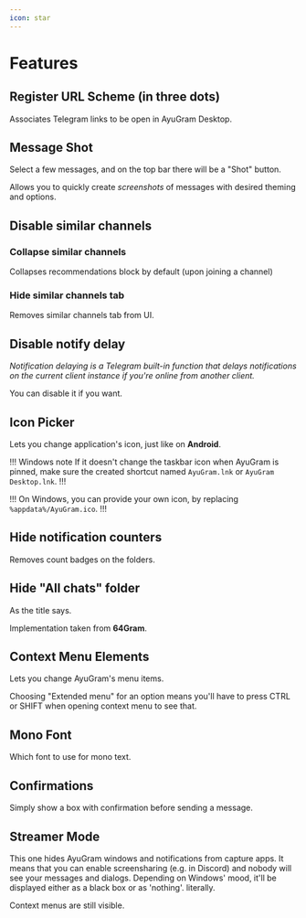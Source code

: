 ```yaml
---
icon: star
---
```


# Features

## Register URL Scheme (in three dots)

Associates Telegram links to be open in AyuGram Desktop.

## Message Shot

Select a few messages, and on the top bar there will be a "Shot" button.

Allows you to quickly create *screenshots* of messages with desired theming and options.

## Disable similar channels

### Collapse similar channels

Collapses recommendations block by default (upon joining a channel) 

### Hide similar channels tab

Removes similar channels tab from UI.

## Disable notify delay

*Notification delaying is a Telegram built-in function that delays notifications on the current client instance if you're online from another client.*

You can disable it if you want.

## Icon Picker

Lets you change application's icon, just like on **Android**.

!!! Windows note
If it doesn't change the taskbar icon when AyuGram is pinned, make sure the created shortcut named `AyuGram.lnk` or `AyuGram Desktop.lnk`.
!!!

!!!
On Windows, you can provide your own icon, by replacing `%appdata%/AyuGram.ico`.
!!!

## Hide notification counters

Removes count badges on the folders.

## Hide "All chats" folder

As the title says.

Implementation taken from **64Gram**.

## Context Menu Elements

Lets you change AyuGram's menu items.

Choosing "Extended menu" for an option means you'll have to press CTRL or SHIFT when opening context menu to see that.

## Mono Font

Which font to use for mono text.

## Confirmations

Simply show a box with confirmation before sending a message.

## Streamer Mode

This one hides AyuGram windows and notifications from capture apps. It means that you can enable screensharing (e.g. in Discord) and nobody will see your messages and dialogs.
Depending on Windows' mood, it'll be displayed either as a black box or as 'nothing'. literally.

Context menus are still visible.
